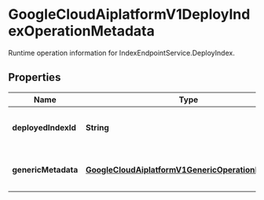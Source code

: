 

# GoogleCloudAiplatformV1DeployIndexOperationMetadata

Runtime operation information for IndexEndpointService.DeployIndex.

## Properties

| Name | Type | Description | Notes |
|------------ | ------------- | ------------- | -------------|
|**deployedIndexId** | **String** | The unique index id specified by user |  [optional] |
|**genericMetadata** | [**GoogleCloudAiplatformV1GenericOperationMetadata**](GoogleCloudAiplatformV1GenericOperationMetadata.md) | The operation generic information. |  [optional] |



